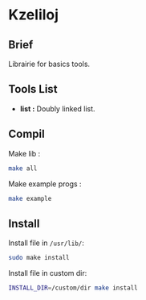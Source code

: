 
# Kzeliloj

## Brief

Librairie for basics tools.

## Tools List

- **list :** Doubly linked list.

## Compil

Make lib :
```bash
make all
```

Make example progs :
```bash
make example
```

## Install

Install file in `/usr/lib/`:
```bash
sudo make install
```

Install file in custom dir:
```bash
INSTALL_DIR=/custom/dir make install
```
